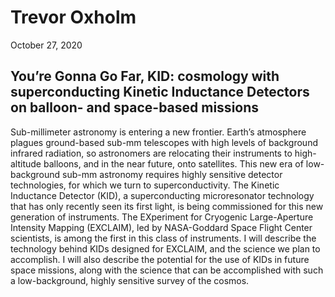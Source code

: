 # Trevor Oxholm

October 27, 2020

## You’re Gonna Go Far, KID: cosmology with superconducting Kinetic Inductance Detectors on balloon- and space-based missions

Sub-millimeter astronomy is entering a new frontier. 
Earth’s atmosphere plagues ground-based sub-mm telescopes with high levels of background infrared radiation, so astronomers are relocating their instruments to high-altitude balloons, and in the near future, onto satellites. 
This new era of low-background sub-mm astronomy requires highly sensitive detector technologies, for which we turn to superconductivity. 
The Kinetic Inductance Detector (KID), a superconducting microresonator technology that has only recently seen its first light, is being commissioned for this new generation of instruments. 
The EXperiment for Cryogenic Large-Aperture Intensity Mapping (EXCLAIM), led by NASA-Goddard Space Flight Center scientists, is among the first in this class of instruments. 
I will describe the technology behind KIDs designed for EXCLAIM, and the science we plan to accomplish. 
I will also describe the potential for the use of KIDs in future space missions, along with the science that can be accomplished with such a low-background, highly sensitive survey of the cosmos.
